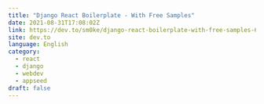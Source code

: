 ```yaml
---
title: "Django React Boilerplate - With Free Samples"
date: 2021-08-31T17:08:02Z
link: https://dev.to/sm0ke/django-react-boilerplate-with-free-samples-6n8?utm_medium=RSS&utm_source=news.12bit.vn
site: dev.to
language: English
category:
  - react
  - django
  - webdev
  - appseed
draft: false
---
```


